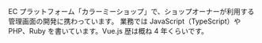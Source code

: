 EC プラットフォーム「カラーミーショップ」で、ショップオーナーが利用する管理画面の開発に携わっています。
業務では JavaScript（TypeScript）や PHP、Ruby を書いています。Vue.js 歴は概ね 4 年くらいです。
